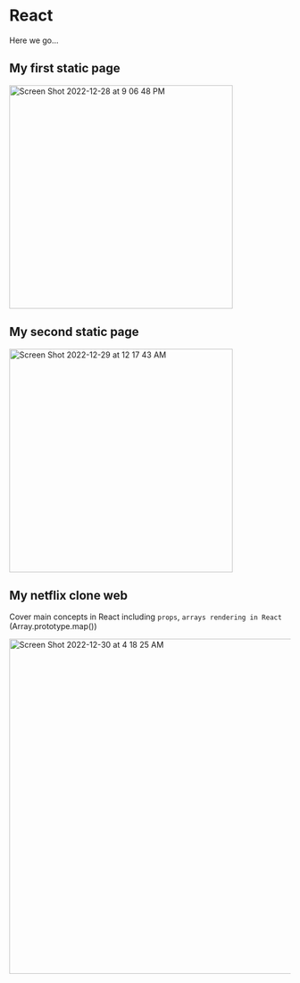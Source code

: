 # React
Here we go...

## My first static page

<img width="400" alt="Screen Shot 2022-12-28 at 9 06 48 PM" src="https://user-images.githubusercontent.com/75557717/209905896-239da205-8fcd-41a7-910c-8698ce7311cf.png">

## My second static page

<img width="400" alt="Screen Shot 2022-12-29 at 12 17 43 AM" src="https://user-images.githubusercontent.com/75557717/209923513-ab170c0a-9dc8-47ad-83ec-bc21ff0b9469.png">

## My netflix clone web
Cover main concepts in React including `props`, `arrays rendering in React` (Array.prototype.map())


<img width="600" alt="Screen Shot 2022-12-30 at 4 18 25 AM" src="https://user-images.githubusercontent.com/75557717/210069493-3adf0496-adf8-491a-9aea-a99c7697b61b.png">
